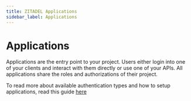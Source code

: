 ```yaml
---
title: ZITADEL Applications
sidebar_label: Applications
---
```


# Applications

Applications are the entry point to your project. Users either login into one of your clients and interact with them directly or use one of your APIs. All applications share the roles and authorizations of their project.

To read more about available authentication types and how to setup applications, read this guide [here](../../guides/manage/console/applications)
